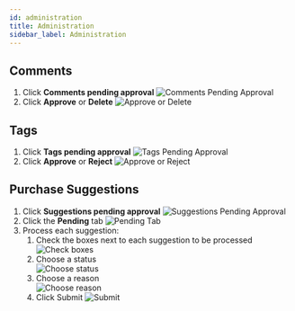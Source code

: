 ```yaml
---
id: administration
title: Administration
sidebar_label: Administration
---
```


## Comments
1. Click **Comments pending approval**
![Comments Pending Approval](assets/comments1.png)
2. Click **Approve** or **Delete**
![Approve or Delete](assets/comments2.png)
		
## Tags
1. Click **Tags pending approval**
![Tags Pending Approval](assets/tags1.png)
2. Click **Approve** or **Reject**
![Approve or Reject](assets/tags2.png)
		
## Purchase Suggestions
1. Click **Suggestions pending approval**
![Suggestions Pending Approval](assets/suggestions1.png)
2. Click the **Pending** tab
![Pending Tab](assets/suggestions2.png)
3. Process each suggestion:
	1. Check the boxes next to each suggestion to be processed	
	![Check boxes](assets/suggestions3A.png)
	2. Choose a status	
	![Choose status](assets/suggestions3B.png)
	3. Choose a reason	
	![Choose reason](assets/suggestions3C.png)
	4. Click Submit	
	![Submit](assets/suggestions3D.png)
